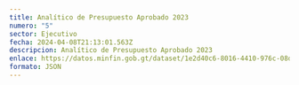 ```yaml
---
title: Analítico de Presupuesto Aprobado 2023
numero: "5"
sector: Ejecutivo
fecha: 2024-04-08T21:13:01.563Z
descripcion: Analítico de Presupuesto Aprobado 2023
enlace: https://datos.minfin.gob.gt/dataset/1e2d40c6-8016-4410-976c-08d3e49268ff/resource/2a5948f7-bba3-4b5a-9e8b-ad478b2ad559/download/presupuesto-aprobado-2023.json
formato: JSON
---
```

